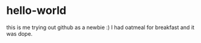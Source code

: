 # hello-world
this is me trying out github as a newbie :)
I had oatmeal for breakfast and it was dope.
